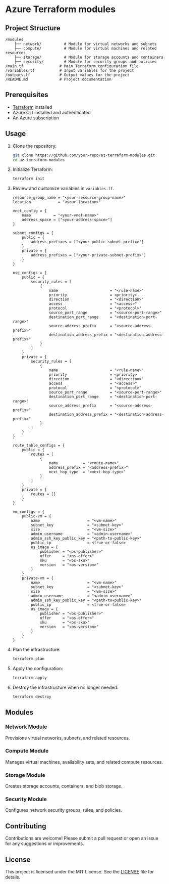 # Azure Terraform modules

## Project Structure

```
/modules
    ├── network/          # Module for virtual networks and subnets
    ├── compute/          # Module for virtual machines and related resources
    ├── storage/          # Module for storage accounts and containers
    ├── security/         # Module for security groups and policies
/main.tf                # Main Terraform configuration file
/variables.tf           # Input variables for the project
/outputs.tf             # Output values for the project
/README.md              # Project documentation
```

## Prerequisites

- [Terraform](https://www.terraform.io/downloads.html) installed
- Azure CLI installed and authenticated
- An Azure subscription

## Usage

1. Clone the repository:
     ```bash
     git clone https://github.com/your-repo/az-terraform-modules.git
     cd az-terraform-modules
     ```

2. Initialize Terraform:
     ```bash
     terraform init
     ```

3. Review and customize variables in `variables.tf`.

    ```hcl
    resource_group_name = "<your-resource-group-name>"
    location            = "<your-location>"

    vnet_config = {
        name          = "<your-vnet-name>"
        address_space = ["<your-address-space>"]
    }

    subnet_configs = {
        public = {
            address_prefixes = ["<your-public-subnet-prefix>"]
        }
        private = {
            address_prefixes = ["<your-private-subnet-prefix>"]
        }
    }

    nsg_configs = {
        public = {
            security_rules = [
                {
                    name                       = "<rule-name>"
                    priority                   = <priority>
                    direction                  = "<direction>"
                    access                     = "<access>"
                    protocol                   = "<protocol>"
                    source_port_range          = "<source-port-range>"
                    destination_port_range     = "<destination-port-range>"
                    source_address_prefix      = "<source-address-prefix>"
                    destination_address_prefix = "<destination-address-prefix>"
                }
            ]
        }
        private = {
            security_rules = [
                {
                    name                       = "<rule-name>"
                    priority                   = <priority>
                    direction                  = "<direction>"
                    access                     = "<access>"
                    protocol                   = "<protocol>"
                    source_port_range          = "<source-port-range>"
                    destination_port_range     = "<destination-port-range>"
                    source_address_prefix      = "<source-address-prefix>"
                    destination_address_prefix = "<destination-address-prefix>"
                }
            ]
        }
    }

    route_table_configs = {
        public = {
            routes = [
                {
                    name           = "<route-name>"
                    address_prefix = "<address-prefix>"
                    next_hop_type  = "<next-hop-type>"
                }
            ]
        }
        private = {
            routes = []
        }
    }

    vm_configs = {
        public-vm = {
            name                     = "<vm-name>"
            subnet_key               = "<subnet-key>"
            size                     = "<vm-size>"
            admin_username           = "<admin-username>"
            admin_ssh_key_public_key = "<path-to-public-key>"
            public_ip                = <true-or-false>
            os_image = {
                publisher = "<os-publisher>"
                offer     = "<os-offer>"
                sku       = "<os-sku>"
                version   = "<os-version>"
            }
        }
        private-vm = {
            name                     = "<vm-name>"
            subnet_key               = "<subnet-key>"
            size                     = "<vm-size>"
            admin_username           = "<admin-username>"
            admin_ssh_key_public_key = "<path-to-public-key>"
            public_ip                = <true-or-false>
            os_image = {
                publisher = "<os-publisher>"
                offer     = "<os-offer>"
                sku       = "<os-sku>"
                version   = "<os-version>"
            }
        }
    }
    ```

4. Plan the infrastructure:
     ```bash
     terraform plan
     ```

5. Apply the configuration:
     ```bash
     terraform apply
     ```

6. Destroy the infrastructure when no longer needed:
     ```bash
     terraform destroy
     ```

## Modules

### Network Module
Provisions virtual networks, subnets, and related resources.

### Compute Module
Manages virtual machines, availability sets, and related compute resources.

### Storage Module
Creates storage accounts, containers, and blob storage.

### Security Module
Configures network security groups, rules, and policies.

## Contributing

Contributions are welcome! Please submit a pull request or open an issue for any suggestions or improvements.

## License

This project is licensed under the MIT License. See the [LICENSE](LICENSE) file for details.
